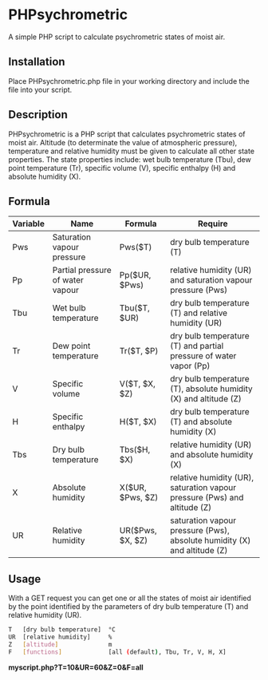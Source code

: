 # PHPsychrometric
A simple PHP script to calculate psychrometric states of moist air.

## Installation
Place PHPsychrometric.php file in your working directory and include the file into your script.

## Description

PHPsychrometric is a PHP script that calculates psychrometric states of moist air. 
Altitude (to determinate the value of atmospheric pressure), temperature and relative humidity must be given to calculate all other state properties.
The state properties include: wet bulb temperature (Tbu), dew point temperature (Tr), specific volume (V), specific enthalpy (H) and absolute humidity (X).

## Formula

| Variable | Name | Formula | Require |
| -------- | ---- | ------- | ------- |
| Pws | Saturation vapour pressure | Pws($T) | dry bulb temperature (T) |
| Pp  | Partial pressure of water vapour | Pp($UR, $Pws) | relative humidity (UR) and saturation vapour pressure (Pws) |
| Tbu | Wet bulb temperature | Tbu($T, $UR) | dry bulb temperature (T) and relative humidity (UR) |
| Tr  | Dew point temperature | Tr($T, $P) | dry bulb temperature (T) and partial pressure of water vapor (Pp) |
| V | Specific volume | V($T, $X, $Z) | dry bulb temperature (T), absolute humidity (X) and altitude (Z) |
| H | Specific enthalpy | H($T, $X) | dry bulb temperature (T) and absolute humidity (X) |
| Tbs | Dry bulb temperature | Tbs($H, $X) | relative humidity (UR) and absolute humidity (X) |
| X | Absolute humidity | X($UR, $Pws, $Z) | relative humidity (UR), saturation vapour pressure (Pws) and altitude (Z) |
| UR | Relative humidity | UR($Pws, $X, $Z) | saturation vapour pressure (Pws), absolute humidity (X) and altitude (Z) |

## Usage

With a GET request you can get one or all the states of moist air identified by the point identified by the parameters of dry bulb temperature (T) and relative humidity (UR).

```sh Parameters:
T   [dry bulb temperature]  °C
UR  [relative humidity]     %
Z   [altitude]              m
F   [functions]             [all (default), Tbu, Tr, V, H, X]
```

**myscript.php?T=10&UR=60&Z=0&F=all**
